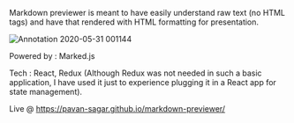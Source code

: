 Markdown previewer is meant to have easily understand raw text (no HTML tags) and have that rendered with HTML formatting for presentation. 

![Annotation 2020-05-31 001144](https://user-images.githubusercontent.com/46797663/83336715-5ff65600-a2d3-11ea-9811-63eee605d2ad.png)


Powered by : Marked.js

Tech : React, Redux (Although Redux was not needed in such a basic application, I have used it just to experience plugging it in a React app for state management).

Live @ https://pavan-sagar.github.io/markdown-previewer/
